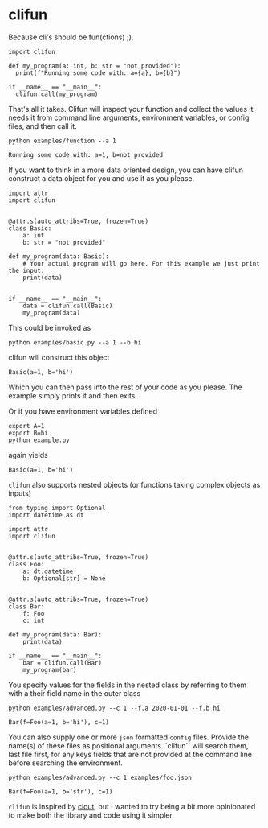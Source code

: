 # clifun

Because cli's should be fun(ctions) ;).

```
import clifun

def my_program(a: int, b: str = "not provided"):
  print(f"Running some code with: a={a}, b={b}")

if __name__ == "__main__":
  clifun.call(my_program)
```

That's all it takes. Clifun will inspect your function and collect the values it needs it from command line arguments, environment variables, or config files, and then call it.

```
python examples/function --a 1
```
```
Running some code with: a=1, b=not provided
```


If you want to think in a more data oriented design, you can have clifun construct a data object for you and use it as you please. 

```
import attr
import clifun


@attr.s(auto_attribs=True, frozen=True)
class Basic:
    a: int
    b: str = "not provided"

def my_program(data: Basic):
    # Your actual program will go here. For this example we just print the input.
    print(data)


if __name__ == "__main__":
    data = clifun.call(Basic)
    my_program(data)
```

This could be invoked as
```
python examples/basic.py --a 1 --b hi
```
clifun will construct this object
```
Basic(a=1, b='hi')
```
Which you can then pass into the rest of your code as you please. The example simply prints it and then exits.

Or if you have environment variables defined

```
export A=1
export B=hi
python example.py
```
again yields
```
Basic(a=1, b='hi')
```

`clifun` also supports nested objects (or functions taking complex objects as inputs)

```
from typing import Optional
import datetime as dt

import attr
import clifun


@attr.s(auto_attribs=True, frozen=True)
class Foo:
    a: dt.datetime
    b: Optional[str] = None


@attr.s(auto_attribs=True, frozen=True)
class Bar:
    f: Foo
    c: int

def my_program(data: Bar):
    print(data)

if __name__ == "__main__":
    bar = clifun.call(Bar)
    my_program(bar)
```

You specify values for the fields in the nested class by referring to them with a their field name in the outer class

```
python examples/advanced.py --c 1 --f.a 2020-01-01 --f.b hi
```
```
Bar(f=Foo(a=1, b='hi'), c=1)
```

You can also supply one or more `json` formatted `config` files. Provide the name(s) of these files as positional arguments. `clifun`` will search them, last file first, for any keys fields that are not provided at the command line before searching the environment.

```
python examples/advanced.py --c 1 examples/foo.json
```
```
Bar(f=Foo(a=1, b='str'), c=1)
```

`clifun` is inspired by [clout](https://github.com/python-clout/clout), but I wanted to try being a bit more opinionated to make both the library and code using it simpler.


